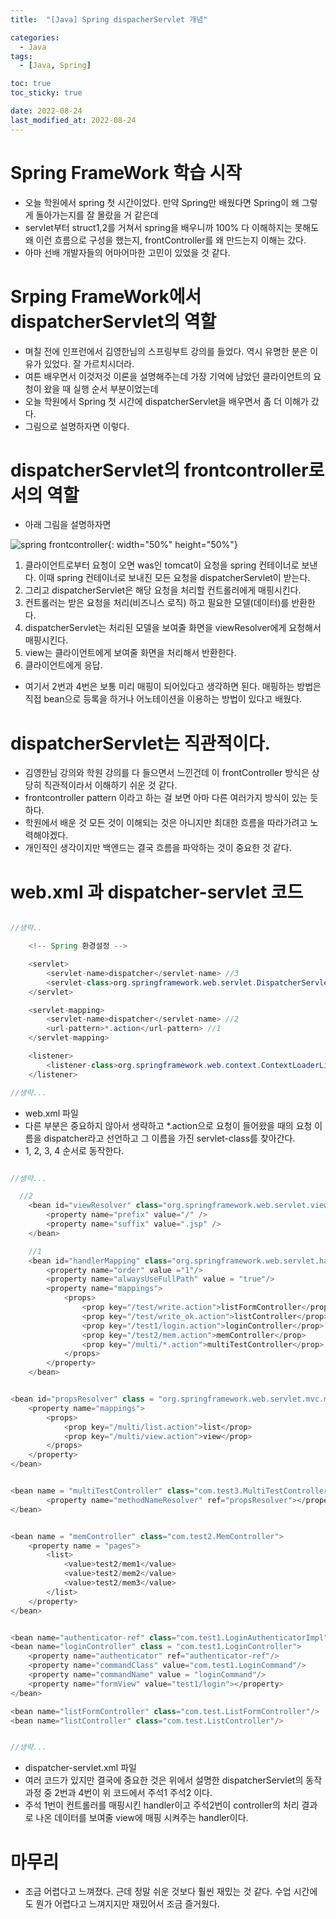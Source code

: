 ```yaml
---
title:  "[Java] Spring dispacherServlet 개념" 

categories:
  - Java
tags:
  - [Java, Spring]

toc: true
toc_sticky: true

date: 2022-08-24
last_modified_at: 2022-08-24
---
```



# Spring FrameWork 학습 시작
 - 오늘 학원에서 spring 첫 시간이었다. 만약 Spring만 배웠다면 Spring이 왜 그렇게 돌아가는지를 잘 몰랐을 거 같은데
 - servlet부터 struct1,2를 거쳐서 spring을 배우니까 100% 다 이해하지는 못해도 왜 이런 흐름으로 구성을 했는지, frontController를 왜 만드는지 이해는 갔다.
 - 아마 선배 개발자들의 어마어마한 고민이 있었을 것 같다.


# Srping FrameWork에서 dispatcherServlet의 역할
 - 며칠 전에 인프런에서 김영한님의 스프링부트 강의를 들었다. 역시 유명한 분은 이유가 있었다. 잘 가르치시더라.
 - 여튼 배우면서 이것저것 이론을 설명해주는데 가장 기억에 남았던 클라이언트의 요청이 왔을 때 실행 순서 부분이었는데
 - 오늘 학원에서 Spring 첫 시간에 dispatcherServlet을 배우면서 좀 더 이해가 갔다.
 - 그림으로 설명하자면 이렇다.

# dispatcherServlet의 frontcontroller로서의 역할
 - 아래 그림을 설명하자면

![spring frontcontroller](https://user-images.githubusercontent.com/25880465/186456971-eabd8827-815a-4e85-a462-1e973441ef0b.png){: width="50%" height="50%"}

 1. 클라이언트로부터 요청이 오면 was인 tomcat이 요청을 spring 컨테이너로 보낸다. 이때 spring 컨테이너로 보내진 모든 요청을 dispatcherServlet이 받는다.
 2. 그리고 dispatcherServlet은 해당 요청을 처리할 컨트롤러에게 매핑시킨다.
 3. 컨트롤러는 받은 요청을 처리(비즈니스 로직) 하고 필요한 모델(데이터)를 반환한다.
 4. dispatcherServlet는 처리된 모델을 보여줄 화면을 viewResolver에게 요청해서 매핑시킨다.
 5. view는 클라이언트에게 보여줄 화면을 처리해서 반환한다.
 6. 클라이언트에게 응답.

 - 여기서 2번과 4번은 보통 미리 매핑이 되어있다고 생각하면 된다. 매핑하는 방법은 직접 bean으로 등록을 하거나 어노테이션을 이용하는 방법이 있다고 배웠다.


# dispatcherServlet는 직관적이다.
 - 김영한님 강의와 학원 강의를 다 들으면서 느낀건데 이 frontController 방식은 상당히 직관적이라서 이해하기 쉬운 것 같다.
 - frontcontroller pattern 이라고 하는 걸 보면 아마 다른 여러가지 방식이 있는 듯하다.
 - 학원에서 배운 것 모든 것이 이해되는 것은 아니지만 최대한 흐름을 따라가려고 노력해야겠다.
 - 개인적인 생각이지만 백엔드는 결국 흐름을 파악하는 것이 중요한 것 같다.

# web.xml 과 dispatcher-servlet 코드
```java

//생략..

	<!-- Spring 환경설정 -->

	<servlet>
		<servlet-name>dispatcher</servlet-name> //3
		<servlet-class>org.springframework.web.servlet.DispatcherServlet</servlet-class> //4
	</servlet>

	<servlet-mapping>
		<servlet-name>dispatcher</servlet-name> //2
		<url-pattern>*.action</url-pattern> //1
	</servlet-mapping>

	<listener>
		<listener-class>org.springframework.web.context.ContextLoaderListener</listener-class>
	</listener>

//생략...

```
 - web.xml 파일
 - 다른 부분은 중요하지 않아서 생략하고 *.action으로 요청이 들어왔을 때의 요청 이름을 dispatcher라고 선언하고 그 이름을 가진 servlet-class를 찾아간다.
 - 1, 2, 3, 4 순서로 동작한다.





```java

//생략...

  //2
	<bean id="viewResolver" class="org.springframework.web.servlet.view.InternalResourceViewResolver">
		<property name="prefix" value="/" />
		<property name="suffix" value=".jsp" />
	</bean>

	//1
	<bean id="handlerMapping" class="org.springframework.web.servlet.handler.SimpleUrlHandlerMapping">
		<property name="order" value ="1"/>
		<property name="alwaysUseFullPath" value = "true"/>
		<property name="mappings">
			<props>
				<prop key="/test/write.action">listFormController</prop>
				<prop key="/test/write_ok.action">listController</prop>
				<prop key="/test1/login.action">loginController</prop>
				<prop key="/test2/mem.action">memController</prop>
				<prop key="/multi/*.action">multiTestController</prop>
			</props>
		</property>
	</bean>


<bean id="propsResolver" class = "org.springframework.web.servlet.mvc.multiaction.PropertiesMethodNameResolver">
	<property name="mappings">
		<props>
			<prop key="/multi/list.action">list</prop>
			<prop key="/multi/view.action">view</prop>
		</props>
	</property>
</bean>


<bean name = "multiTestController" class="com.test3.MultiTestController">
		<property name="methodNameResolver" ref="propsResolver"></property>
</bean>


<bean name = "memController" class="com.test2.MemController">
	<property name = "pages">
		<list>
			<value>test2/mem1</value>
			<value>test2/mem2</value>
			<value>test2/mem3</value>
		</list>
	</property>
</bean>


<bean name="authenticator-ref" class="com.test1.LoginAuthenticatorImpl"/>
<bean name="loginController" class = "com.test1.LoginController">
	<property name="authenticator" ref="authenticator-ref"/>
	<property name="commandClass" value="com.test1.LoginCommand"/>
	<property name="commandName" value = "loginCommand"/>
	<property name="formView" value="test1/login"></property>
</bean>

<bean name="listFormController" class="com.test.ListFormController"/>
<bean name="listController" class="com.test.ListController"/>


//생략...

```
- dispatcher-servlet.xml 파일
- 여러 코드가 있지만 결국에 중요한 것은 위에서 설명한 dispatcherServlet의 동작 과정 중 2번과 4번이 위 코드에서 주석1 주석2 이다.
- 주석 1번이 컨트롤러를 매핑시킨 handler이고 주석2번이 controller의 처리 결과로 나온 데이터를 보여줄 view에 매핑 시켜주는 handler이다.

# 마무리
 - 조금 어렵다고 느껴졌다. 근데 정말 쉬운 것보다 훨씬 재밌는 것 같다. 수업 시간에도 뭔가 어렵다고 느껴지지만 재밌어서 조금 즐거웠다.
<br>



<!-- [맨 위](#){: .btn .btn--primary }{: .align-right} 스크롤시 자동으로 up to 화살표가 나오므로 삭제 -->
